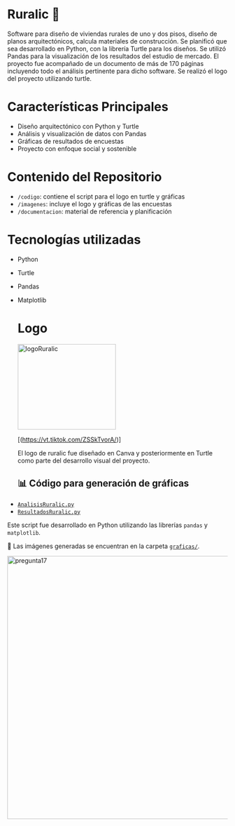 # Ruralic 🏡
Software para diseño de viviendas rurales de uno y dos pisos, diseño de planos arquitectónicos, calcula materiales de construcción. Se planificó que sea desarrollado en Python,
con la librería Turtle para los diseños. Se utilizó Pandas para la visualización de los resultados del estudio de mercado. El proyecto fue acompañado de un documento de más de 170 páginas incluyendo todo el análisis pertinente para dicho software. Se realizó el logo del proyecto utilizando turtle.

# Características Principales
* Diseño arquitectónico con Python y Turtle
* Análisis y visualización de datos con Pandas
* Gráficas de resultados de encuestas
* Proyecto con enfoque social y sostenible

# Contenido del Repositorio
- `/codigo`: contiene el script para el logo en turtle y gráficas
- `/imagenes`: incluye el logo y gráficas de las encuestas
- `/documentacion`: material de referencia y planificación

# Tecnologías utilizadas
* Python
* Turtle
* Pandas
* Matplotlib

  # Logo
  <img width="224" height="195" alt="logoRuralic" src="https://github.com/user-attachments/assets/1ea9408a-17db-40b8-a435-83faad6fb233" />

  [(https://vt.tiktok.com/ZSSkTvorA/)]

  El logo de ruralic fue diseñado en Canva y posteriormente en Turtle como parte del desarrollo visual del proyecto.

  ## 📊 Código para generación de gráficas

- [`AnalisisRuralic.py`](codigo%20graficas/AnalisisRuralic.py)  
- [`ResultadosRuralic.py`](codigo%20graficas/ResultadosRuralic.py)

Este script fue desarrollado en Python utilizando las librerías `pandas` y `matplotlib`.

📂 Las imágenes generadas se encuentran en la carpeta [`graficas/`](graficas/).

<img width="800" height="600" alt="pregunta17" src="https://github.com/user-attachments/assets/17354465-1edc-420a-b4b9-d7dc74aaee05" />

